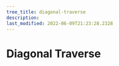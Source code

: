 ```yaml
---
tree_title: diagonal-traverse
description: 
last_modified: 2022-06-09T21:23:28.2328
---
```


# Diagonal Traverse
